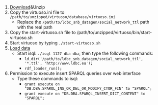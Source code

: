 1. [Download](https://sourceforge.net/projects/virtuoso/files/virtuoso/)&Unzip
2. Copy the virtuoso.ini file to `/path/to/unzipped/virtuoso/database/virtuoso.ini`
   - Replace the `/path/to/ldbc_snb_datagen/social_network_ttl` path with the real path
3. Copy the start-virtuoso.sh file to /path/to/unzipped/virtuoso/bin/start-virtuoso.sh
4. Start virtuoso by typing `./start-virtuoso.sh`
5. [Load data](https://github.com/dbpedia/dbpedia-docs/wiki/Loading-Data-Virtuoso)
   - Start isql: `./isql 1127 dba dba`, then type the following commands:
     - `ld_dir('/path/to/ldbc_snb_datagen/social_network_ttl', '*.ttl', 'http://www.ldbc.eu');`
      - `rdf_loader_run();`
6. Permission to execute insert SPARQL queries over web interface
   - Type these commands to isql:
     - `grant execute on "DB.DBA.SPARQL_INS_OR_DEL_OR_MODIFY_CTOR_FIN" to "SPARQL";`
     - `grant execute on "DB.DBA.SPARQL_INSERT_DICT_CONTENT" to "SPARQL";`

